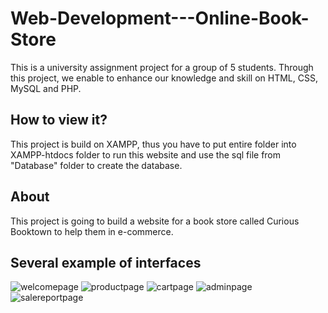 # Web-Development---Online-Book-Store
This is a university assignment project for a group of 5 students. Through this project, we enable to enhance our knowledge and skill on HTML, CSS, MySQL and PHP.

## How to view it?
This project is build on XAMPP, thus you have to put entire folder into XAMPP-htdocs folder to run this website and use the sql file from "Database" folder to create the database.

## About
This project is going to build a website for a book store called Curious Booktown to help them in e-commerce.

## Several example of interfaces
![welcomepage](https://user-images.githubusercontent.com/65766676/163081441-f121f200-aeee-4597-ac58-09b546eafb04.jpg)
![productpage](https://user-images.githubusercontent.com/65766676/163081454-d24db4a9-6bad-416f-b04a-4d1d6891e88c.jpg)
![cartpage](https://user-images.githubusercontent.com/65766676/163081463-d5b2ab29-936a-4de0-8aab-7e1ce298a964.jpg)
![adminpage](https://user-images.githubusercontent.com/65766676/163081472-ce4e4079-43e2-4a7e-976c-a6495b41ecac.jpg)
![salereportpage](https://user-images.githubusercontent.com/65766676/163081479-f6db0d01-50c2-492d-8c43-3ec1ebd39b61.jpg)
